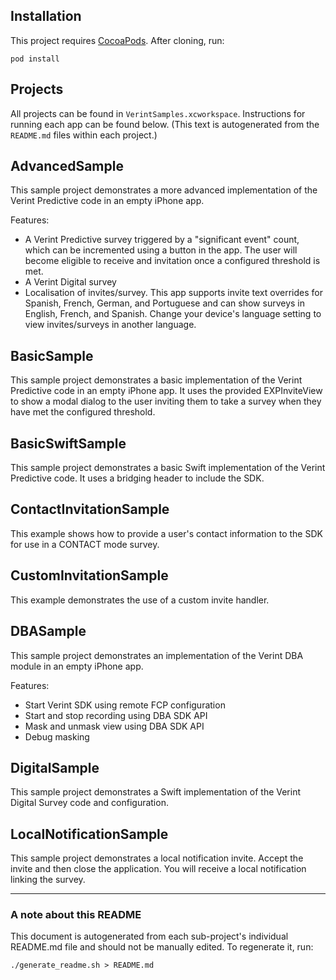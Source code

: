 ## Installation
This project requires [CocoaPods](https://cocoapods.org/). After cloning, run:

    pod install

## Projects
All projects can be found in `VerintSamples.xcworkspace`. Instructions for running each app can be found below. (This text is autogenerated from the `README.md` files within each project.)
## AdvancedSample
This sample project demonstrates a more advanced implementation of the Verint Predictive code in an empty iPhone app.

Features:

* A Verint Predictive survey triggered by a "significant event" count, which can be incremented using a button in the app. The user will 
become eligible to receive and invitation once a configured threshold is met.
* A Verint Digital survey 
* Localisation of invites/survey. This app supports invite text overrides for Spanish, French, German, and Portuguese and can show surveys in English, French, and Spanish. 
Change your device's language setting to view invites/surveys in another language.
## BasicSample
This sample project demonstrates a basic implementation of the Verint Predictive code in an empty iPhone app.
It uses the provided EXPInviteView to show a modal dialog to the user inviting them to take a survey when
they have met the configured threshold.
## BasicSwiftSample
This sample project demonstrates a basic Swift implementation of the Verint Predictive code. It uses a bridging header to include the SDK.
## ContactInvitationSample
This example shows how to provide a user's contact information to the SDK for use in a CONTACT mode survey.
## CustomInvitationSample
This example demonstrates the use of a custom invite handler.


## DBASample
This sample project demonstrates an implementation of the Verint DBA module in an empty iPhone app.

Features:

* Start Verint SDK using remote FCP configuration
* Start and stop recording using DBA SDK API
* Mask and unmask view using DBA SDK API
* Debug masking
## DigitalSample
This sample project demonstrates a Swift implementation of the Verint Digital Survey code and configuration. 

## LocalNotificationSample
This sample project demonstrates a local notification invite. Accept the invite and then close the application. 
You will receive a local notification linking the survey.

---
### A note about this README
This document is autogenerated from each sub-project's individual README.md file and should not be manually edited. To regenerate it, run:

    ./generate_readme.sh > README.md
